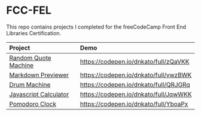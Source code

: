 # FCC-FEL

This repo contains projects I completed for the freeCodeCamp Front End Libraries Certification.

|Project                                       | Demo |
|:---------------------------------------------|:-----|
|[Random Quote Machine]() | https://codepen.io/dnkato/full/zQaVKK|
|[Markdown Previewer]() | https://codepen.io/dnkato/full/vwzBWK |
|[Drum Machine]() | https://codepen.io/dnkato/full/QRJGRq |
|[Javascript Calculator]() | https://codepen.io/dnkato/full/JqwWKK |
|[Pomodoro Clock]() | https://codepen.io/dnkato/full/YboaPx |
